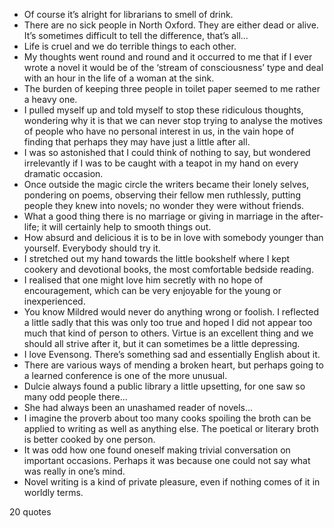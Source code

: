  - Of course it’s alright for librarians to smell of drink.
 - There are no sick people in North Oxford. They are either dead or alive. It’s sometimes difficult to tell the difference, that’s all...
 - Life is cruel and we do terrible things to each other.
 - My thoughts went round and round and it occurred to me that if I ever wrote a novel it would be of the ‘stream of consciousness’ type and deal with an hour in the life of a woman at the sink.
 - The burden of keeping three people in toilet paper seemed to me rather a heavy one.
 - I pulled myself up and told myself to stop these ridiculous thoughts, wondering why it is that we can never stop trying to analyse the motives of people who have no personal interest in us, in the vain hope of finding that perhaps they may have just a little after all.
 - I was so astonished that I could think of nothing to say, but wondered irrelevantly if I was to be caught with a teapot in my hand on every dramatic occasion.
 - Once outside the magic circle the writers became their lonely selves, pondering on poems, observing their fellow men ruthlessly, putting people they knew into novels; no wonder they were without friends.
 - What a good thing there is no marriage or giving in marriage in the after-life; it will certainly help to smooth things out.
 - How absurd and delicious it is to be in love with somebody younger than yourself. Everybody should try it.
 - I stretched out my hand towards the little bookshelf where I kept cookery and devotional books, the most comfortable bedside reading.
 - I realised that one might love him secretly with no hope of encouragement, which can be very enjoyable for the young or inexperienced.
 - You know Mildred would never do anything wrong or foolish. I reflected a little sadly that this was only too true and hoped I did not appear too much that kind of person to others. Virtue is an excellent thing and we should all strive after it, but it can sometimes be a little depressing.
 - I love Evensong. There’s something sad and essentially English about it.
 - There are various ways of mending a broken heart, but perhaps going to a learned conference is one of the more unusual.
 - Dulcie always found a public library a little upsetting, for one saw so many odd people there...
 - She had always been an unashamed reader of novels...
 - I imagine the proverb about too many cooks spoiling the broth can be applied to writing as well as anything else. The poetical or literary broth is better cooked by one person.
 - It was odd how one found oneself making trivial conversation on important occasions. Perhaps it was because one could not say what was really in one’s mind.
 - Novel writing is a kind of private pleasure, even if nothing comes of it in worldly terms.

20 quotes